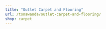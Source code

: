 ```yaml
---
title: "Outlet Carpet and Flooring"
url: /tonawanda/outlet-carpet-and-flooring/
shop: carpet
---
```

